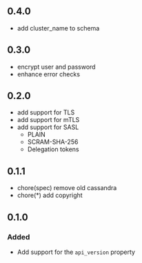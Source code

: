 ## 0.4.0

- add cluster_name to schema

## 0.3.0

- encrypt user and password
- enhance error checks

## 0.2.0

- add support for TLS
- add support for mTLS
- add support for SASL
  - PLAIN
  - SCRAM-SHA-256
  - Delegation tokens

## 0.1.1

- chore(spec) remove old cassandra
- chore(*) add copyright

## 0.1.0

### Added

* Add support for the `api_version` property
